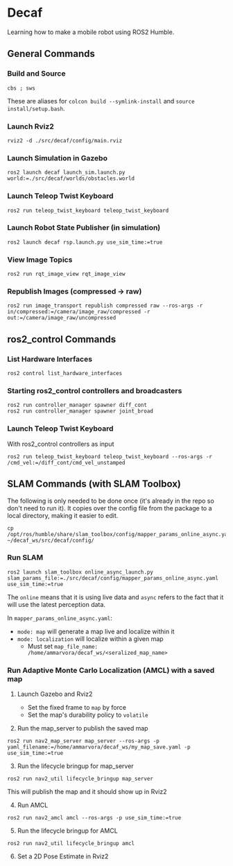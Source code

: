 # Decaf

Learning how to make a mobile robot using ROS2 Humble.

## General Commands

### Build and Source
```
cbs ; sws
```
These are aliases for <code>colcon build --symlink-install</code> and <code>source install/setup.bash</code>.

### Launch Rviz2
```
rviz2 -d ./src/decaf/config/main.rviz
```

### Launch Simulation in Gazebo
```
ros2 launch decaf launch_sim.launch.py world:=./src/decaf/worlds/obstacles.world
```

### Launch Teleop Twist Keyboard
```
ros2 run teleop_twist_keyboard teleop_twist_keyboard
```

### Launch Robot State Publisher (in simulation)
```
ros2 launch decaf rsp.launch.py use_sim_time:=true
```

### View Image Topics
```
ros2 run rqt_image_view rqt_image_view
```

### Republish Images (compressed -> raw)
```
ros2 run image_transport republish compressed raw --ros-args -r in/compressed:=/camera/image_raw/compressed -r out:=/camera/image_raw/uncompressed
```

## ros2_control Commands

### List Hardware Interfaces
```
ros2 control list_hardware_interfaces
```

### Starting ros2_control controllers and broadcasters
```
ros2 run controller_manager spawner diff_cont
ros2 run controller_manager spawner joint_broad
```

### Launch Teleop Twist Keyboard 
With ros2_control controllers as input
```
ros2 run teleop_twist_keyboard teleop_twist_keyboard --ros-args -r /cmd_vel:=/diff_cont/cmd_vel_unstamped
```

## SLAM Commands (with SLAM Toolbox)

The following is only needed to be done once (it's already in the repo so don't need to run it). It copies over the config file from the package to a local directory, making it easier to edit.
```
cp /opt/ros/humble/share/slam_toolbox/config/mapper_params_online_async.yaml ~/decaf_ws/src/decaf/config/
```

### Run SLAM
```
ros2 launch slam_toolbox online_async_launch.py slam_params_file:=./src/decaf/config/mapper_params_online_async.yaml use_sim_time:=true
```
The `online` means that it is using live data and `async` refers to the fact that it will use the latest perception data.

In `mapper_params_online_async.yaml`:
- `mode: map` will generate a map live and localize within it
- `mode: localization` will localize within a given map
  - Must set `map_file_name: /home/ammarvora/decaf_ws/<seralized_map_name>`

### Run Adaptive Monte Carlo Localization (AMCL) with a saved map

1. Launch Gazebo and Rviz2
    - Set the fixed frame to `map` by force
    - Set the map's durability policy to `volatile`

2. Run the map_server to publish the saved map
```
ros2 run nav2_map_server map_server --ros-args -p yaml_filename:=/home/ammarvora/decaf_ws/my_map_save.yaml -p use_sim_time:=true
```
3. Run the lifecycle bringup for map_server
```
ros2 run nav2_util lifecycle_bringup map_server
```
This will publish the map and it should show up in Rviz2

4. Run AMCL
```
ros2 run nav2_amcl amcl --ros-args -p use_sim_time:=true
```

5. Run the lifecycle bringup for AMCL
```
ros2 run nav2_util lifecycle_bringup amcl
```

6. Set a 2D Pose Estimate in Rviz2

